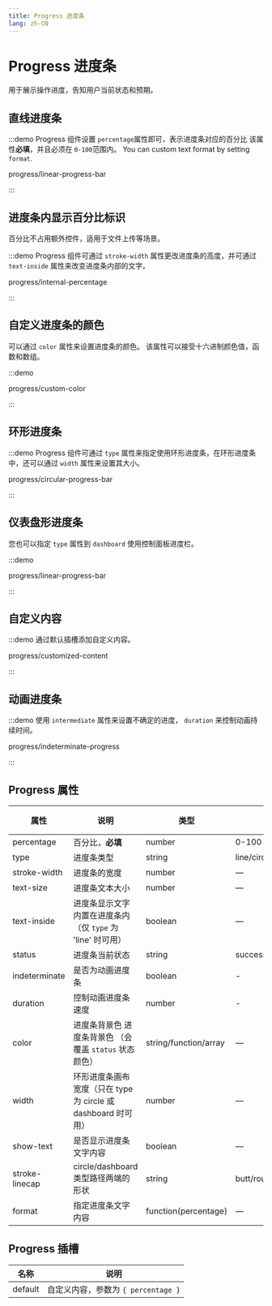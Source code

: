 ```yaml
---
title: Progress 进度条
lang: zh-CN
---
```


# Progress 进度条

用于展示操作进度，告知用户当前状态和预期。

## 直线进度条

:::demo Progress 组件设置 `percentage`属性即可，表示进度条对应的百分比 该属性**必填**，并且必须在 `0-100`范围内。 You can custom text format by setting `format`.

progress/linear-progress-bar

:::

## 进度条内显示百分比标识

百分比不占用额外控件，适用于文件上传等场景。

:::demo Progress 组件可通过 `stroke-width` 属性更改进度条的高度，并可通过 `text-inside` 属性来改变进度条内部的文字。

progress/internal-percentage

:::

## 自定义进度条的颜色

可以通过 `color` 属性来设置进度条的颜色。 该属性可以接受十六进制颜色值，函数和数组。

:::demo

progress/custom-color

:::

## 环形进度条

:::demo Progress 组件可通过 `type` 属性来指定使用环形进度条，在环形进度条中，还可以通过 `width` 属性来设置其大小。

progress/circular-progress-bar

:::

## 仪表盘形进度条

您也可以指定 `type` 属性到 `dashboard` 使用控制面板进度栏。

:::demo

progress/linear-progress-bar

:::

## 自定义内容

:::demo 通过默认插槽添加自定义内容。

progress/customized-content

:::

## 动画进度条

:::demo 使用 `intermediate` 属性来设置不确定的进度， `duration` 来控制动画持续时间。

progress/indeterminate-progress

:::

## Progress 属性

| 属性             | 说明                                          | 类型                    | 可选值                       | 默认值   |
| -------------- | ------------------------------------------- | --------------------- | ------------------------- | ----- |
| percentage     | 百分比，**必填**                                  | number                | 0-100                     | 0     |
| type           | 进度条类型                                       | string                | line/circle/dashboard     | line  |
| stroke-width   | 进度条的宽度                                      | number                | —                         | 6     |
| text-size   | 进度条文本大小                                      | number                | —                         | 12   |
| text-inside    | 进度条显示文字内置在进度条内（仅 `type` 为 'line' 时可用）       | boolean               | —                         | false |
| status         | 进度条当前状态                                     | string                | success/exception/warning | —     |
| indeterminate  | 是否为动画进度条                                    | boolean               | -                         | false |
| duration       | 控制动画进度条速度                                   | number                | -                         | 3     |
| color          | 进度条背景色 进度条背景色 （会覆盖 `status` 状态颜色）           | string/function/array | —                         | ''    |
| width          | 环形进度条画布宽度（只在 type 为 circle 或 dashboard 时可用） | number                | —                         | -   |
| show-text      | 是否显示进度条文字内容                                 | boolean               | —                         | true  |
| stroke-linecap | circle/dashboard 类型路径两端的形状                  | string                | butt/round/square         | round |
| format         | 指定进度条文字内容                                   | function(percentage)  | —                         | —     |

## Progress 插槽

| 名称      | 说明                         |
| ------- | -------------------------- |
| default | 自定义内容，参数为 `{ percentage }` |

